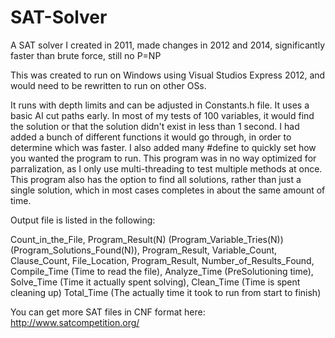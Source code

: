 # SAT-Solver
A SAT solver I created in 2011, made changes in 2012 and 2014, significantly faster than brute force, still no P=NP

This was created to run on Windows using Visual Studios Express 2012, and would need to be rewritten to run on other OSs. 

It runs with depth limits and can be adjusted in Constants.h file.
It uses a basic AI cut paths early.
In most of my tests of 100 variables, it would find the solution or that the solution didn't exist in less than 1 second. 
I had added a bunch of different functions it would go through, in order to determine which was faster.
I also added many #define to quickly set how you wanted the program to run.
This program was in no way optimized for parralization, as I only use multi-threading to test multiple methods at once.
This program also has the option to find all solutions, rather than just a single solution, which in most cases completes in about the same amount of time.


Output file is listed in the following:

Count_in_the_File, Program_Result(N) (Program_Variable_Tries(N)) (Program_Solutions_Found(N)), Program_Result, Variable_Count, Clause_Count, File_Location, Program_Result, Number_of_Results_Found, Compile_Time (Time to read the file), Analyze_Time (PreSolutioning time), Solve_Time (Time it actually spent solving), Clean_Time (Time is spent cleaning up) Total_Time (The actually time it took to run from start to finish)

You can get more SAT files in CNF format here: http://www.satcompetition.org/
